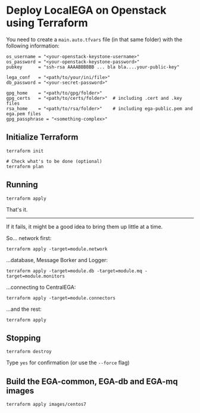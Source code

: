 # Deploy LocalEGA on Openstack using Terraform

You need to create a `main.auto.tfvars` file (in that same folder) with the following information:

	os_username = "<your-openstack-keystone-username>"
	os_password = "<your-openstack-keystone-password>"
	pubkey      = "ssh-rsa AAAABBBBBB ... bla bla....your-public-key"
	
	lega_conf   = "<path/to/your/ini/file>"
	db_password = "<your-secret-password>"

	gpg_home    = "<path/to/gpg/folder>"
	gpg_certs   = "<path/to/certs/folder>"  # including .cert and .key files
	rsa_home    = "<path/to/rsa/folder>"    # including ega-public.pem and ega.pem files
	gpg_passphrase = "<something-complex>"

## Initialize Terraform

	terraform init
	
	# Check what's to be done (optional)
	terraform plan
	
## Running

	terraform apply
	
That's it.	

----
If it fails, it might be a good idea to bring them up little at a time.

So... network first:

	terraform apply -target=module.network

...database, Message Borker and Logger:

	terraform apply -target=module.db -target=module.mq -target=module.monitors

...connecting to CentralEGA:

	terraform apply -target=module.connectors

...and the rest:

	terraform apply

## Stopping

	terraform destroy

Type `yes` for confirmation (or use the `--force` flag)

## Build the EGA-common, EGA-db and EGA-mq images

	terraform apply images/centos7
